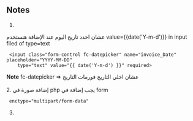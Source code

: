## Notes
1. 
عشان احدد تاريخ اليوم عند الإضافة هنستخدم 
value={{date('Y-m-d')}} in input filed of type=text
```
 <input class="form-control fc-datepicker" name="invoice_Date" placeholder="YYYY-MM-DD"
    type="text" value="{{ date('Y-m-d') }}" required>
```
 **Note** fc-datepicker => عشان اخلي التاريخ فورمات التاريخ <br/>
 <br/>
2. إضافة صورة في php يجب إضافة في form
```
 enctype="multipart/form-data"
```

3. 

